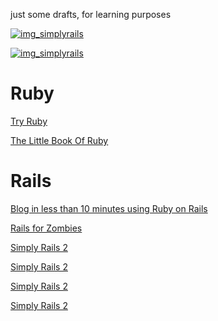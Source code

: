 just some drafts, for learning purposes

[![img_simplyrails]](http://www.amazon.com/Simply-Rails-2-0-Patrick-Lenz/dp/0980455200)

[![img_simplyrails]](http://www.amazon.com/Simply-Rails-2-0-Patrick-Lenz/dp/0980455200)


Ruby
====
[Try Ruby](http://tryruby.org)

[The Little Book Of Ruby](http://www.sapphiresteel.com/The-Little-Book-Of-Ruby)

Rails
=====
[Blog in less than 10 minutes using Ruby on Rails](http://ontwik.com/ruby/blog-in-less-than-10-minutes-using-ruby-on-rails/)

[Rails for Zombies](http://railsforzombies.org/)

[Simply Rails 2](http://www.amazon.com/Simply-Rails-2-0-Patrick-Lenz/dp/0980455200)

[Simply Rails 2](lnk_simplyrails)

[Simply Rails 2]([lnk_simplyrails])

[Simply Rails 2][lnk_simplyrails]








[lnk_simplyrails]: http://www.amazon.com/Simply-Rails-2-0-Patrick-Lenz/dp/0980455200
[img_simplyrails]: http://bks4.books.google.co.uk/books?id=dyozLQAACAAJ&printsec=frontcover&img=1&zoom=1
